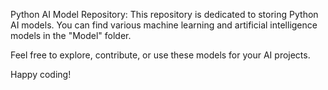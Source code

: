 Python AI Model Repository: 
This repository is dedicated to storing Python AI models. You can find various machine learning and artificial intelligence models in the "Model" folder.

Feel free to explore, contribute, or use these models for your AI projects.

Happy coding!
